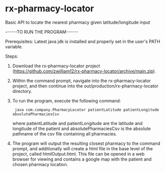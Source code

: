 # rx-pharmacy-locator
Basic API to locate the nearest pharmacy given latitude/longitude input

------TO RUN THE PROGRAM------

Prerequisites: Latest java jdk is installed and properly set in the user's PATH variable.

Steps:
1. Download the rx-pharmacy-locator project (https://github.com/zwilliam12/rx-pharmacy-locator/archive/main.zip).
2. Within the command prompt, navigate into the rx-pharmacy-locator project, and then continue into the out/production/rx-pharmacy-locator directory.
3. To run the program, execute the following command:
   
        java com.company.PharmacyLocator patientLatitude patientLongitude absolutePharmaciesCsv
   
   where patientLatitude and patientLongitude are the latitude and longitude of the patient and absolutePharmaciesCsv is the absolute pathname of the csv file containing all          pharmacies.
4. The program will output the resulting closest pharmacy to the command prompt, and additionally will create a html file in the base level of the project, called htmlOutput.html.    This file can be opened in a web browser for viewing and contains a google map with the patient and chosen pharmacy location.
